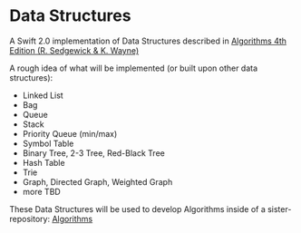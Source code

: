 # Data Structures
A Swift 2.0 implementation of Data Structures described in [Algorithms 4th Edition (R. Sedgewick &amp; K. Wayne)](http://algs4.cs.princeton.edu/home/)

A rough idea of what will be implemented (or built upon other data structures):
- Linked List
- Bag
- Queue
- Stack
- Priority Queue (min/max)
- Symbol Table
- Binary Tree, 2-3 Tree, Red-Black Tree
- Hash Table
- Trie
- Graph, Directed Graph, Weighted Graph
- more TBD

These Data Structures will be used to develop Algorithms inside of a sister-repository: [Algorithms](https://github.com/webstersx/Algorithms)
